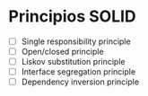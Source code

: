 # Principios SOLID

- [ ] Single responsibility principle
- [ ] Open/closed principle
- [ ] Liskov substitution principle
- [ ] Interface segregation principle
- [ ] Dependency inversion principle
